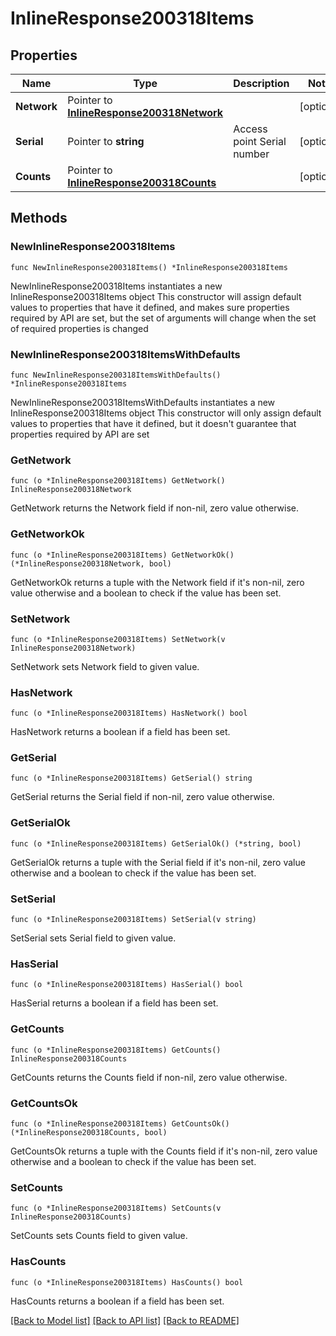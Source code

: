# InlineResponse200318Items

## Properties

Name | Type | Description | Notes
------------ | ------------- | ------------- | -------------
**Network** | Pointer to [**InlineResponse200318Network**](InlineResponse200318Network.md) |  | [optional] 
**Serial** | Pointer to **string** | Access point Serial number | [optional] 
**Counts** | Pointer to [**InlineResponse200318Counts**](InlineResponse200318Counts.md) |  | [optional] 

## Methods

### NewInlineResponse200318Items

`func NewInlineResponse200318Items() *InlineResponse200318Items`

NewInlineResponse200318Items instantiates a new InlineResponse200318Items object
This constructor will assign default values to properties that have it defined,
and makes sure properties required by API are set, but the set of arguments
will change when the set of required properties is changed

### NewInlineResponse200318ItemsWithDefaults

`func NewInlineResponse200318ItemsWithDefaults() *InlineResponse200318Items`

NewInlineResponse200318ItemsWithDefaults instantiates a new InlineResponse200318Items object
This constructor will only assign default values to properties that have it defined,
but it doesn't guarantee that properties required by API are set

### GetNetwork

`func (o *InlineResponse200318Items) GetNetwork() InlineResponse200318Network`

GetNetwork returns the Network field if non-nil, zero value otherwise.

### GetNetworkOk

`func (o *InlineResponse200318Items) GetNetworkOk() (*InlineResponse200318Network, bool)`

GetNetworkOk returns a tuple with the Network field if it's non-nil, zero value otherwise
and a boolean to check if the value has been set.

### SetNetwork

`func (o *InlineResponse200318Items) SetNetwork(v InlineResponse200318Network)`

SetNetwork sets Network field to given value.

### HasNetwork

`func (o *InlineResponse200318Items) HasNetwork() bool`

HasNetwork returns a boolean if a field has been set.

### GetSerial

`func (o *InlineResponse200318Items) GetSerial() string`

GetSerial returns the Serial field if non-nil, zero value otherwise.

### GetSerialOk

`func (o *InlineResponse200318Items) GetSerialOk() (*string, bool)`

GetSerialOk returns a tuple with the Serial field if it's non-nil, zero value otherwise
and a boolean to check if the value has been set.

### SetSerial

`func (o *InlineResponse200318Items) SetSerial(v string)`

SetSerial sets Serial field to given value.

### HasSerial

`func (o *InlineResponse200318Items) HasSerial() bool`

HasSerial returns a boolean if a field has been set.

### GetCounts

`func (o *InlineResponse200318Items) GetCounts() InlineResponse200318Counts`

GetCounts returns the Counts field if non-nil, zero value otherwise.

### GetCountsOk

`func (o *InlineResponse200318Items) GetCountsOk() (*InlineResponse200318Counts, bool)`

GetCountsOk returns a tuple with the Counts field if it's non-nil, zero value otherwise
and a boolean to check if the value has been set.

### SetCounts

`func (o *InlineResponse200318Items) SetCounts(v InlineResponse200318Counts)`

SetCounts sets Counts field to given value.

### HasCounts

`func (o *InlineResponse200318Items) HasCounts() bool`

HasCounts returns a boolean if a field has been set.


[[Back to Model list]](../README.md#documentation-for-models) [[Back to API list]](../README.md#documentation-for-api-endpoints) [[Back to README]](../README.md)


